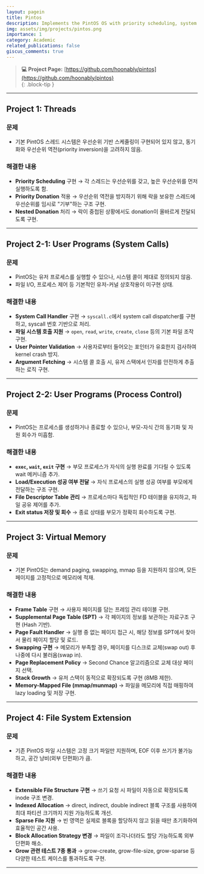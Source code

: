 ```yaml
---
layout: pagein
title: Pintos
description: Implements the PintOS OS with priority scheduling, system calls, virtual memory, and a growable file system using indexed and sparse allocation.
img: assets/img/projects/pintos.png
importance: 1
category: Academic
related_publications: false
giscus_comments: true
---
```


> **💻 Project Page:** [https://github.com/hoonably/pintos](https://github.com/hoonably/pintos)  
{: .block-tip }

---

## Project 1: Threads

### 문제

* 기본 PintOS 스레드 시스템은 우선순위 기반 스케줄링이 구현되어 있지 않고, 동기화와 우선순위 역전(priority inversion)을 고려하지 않음.

### 해결한 내용

* **Priority Scheduling** 구현
  → 각 스레드는 우선순위를 갖고, 높은 우선순위를 먼저 실행하도록 함.
* **Priority Donation** 적용
  → 우선순위 역전을 방지하기 위해 락을 보유한 스레드에 우선순위를 임시로 "기부"하는 구조 구현.
* **Nested Donation** 처리
  → 락이 중첩된 상황에서도 donation이 올바르게 전달되도록 구현.

---

## Project 2-1: User Programs (System Calls)

### 문제

* PintOS는 유저 프로세스를 실행할 수 있으나, 시스템 콜이 제대로 정의되지 않음.
* 파일 I/O, 프로세스 제어 등 기본적인 유저-커널 상호작용이 미구현 상태.

### 해결한 내용

* **System Call Handler** 구현
  → `syscall.c`에서 system call dispatcher를 구현하고, syscall 번호 기반으로 처리.
* **파일 시스템 호출 지원**
  → `open`, `read`, `write`, `create`, `close` 등의 기본 파일 조작 구현.
* **User Pointer Validation**
  → 사용자로부터 들어오는 포인터가 유효한지 검사하여 kernel crash 방지.
* **Argument Fetching**
  → 시스템 콜 호출 시, 유저 스택에서 인자를 안전하게 추출하는 로직 구현.

---

## Project 2-2: User Programs (Process Control)

### 문제

* PintOS는 프로세스를 생성하거나 종료할 수 있으나, 부모-자식 간의 동기화 및 자원 회수가 미흡함.

### 해결한 내용

* **`exec`, `wait`, `exit` 구현**
  → 부모 프로세스가 자식의 실행 완료를 기다릴 수 있도록 wait 메커니즘 추가.
* **Load/Execution 성공 여부 전달**
  → 자식 프로세스의 실행 성공 여부를 부모에게 전달하는 구조 구현.
* **File Descriptor Table 관리**
  → 프로세스마다 독립적인 FD 테이블을 유지하고, 파일 공유 제어를 추가.
* **Exit status 저장 및 회수**
  → 종료 상태를 부모가 정확히 회수하도록 구현.

---

## Project 3: Virtual Memory

### 문제

* 기본 PintOS는 demand paging, swapping, mmap 등을 지원하지 않으며, 모든 페이지를 고정적으로 메모리에 적재.

### 해결한 내용

* **Frame Table** 구현
  → 사용자 페이지를 담는 프레임 관리 테이블 구현.
* **Supplemental Page Table (SPT)**
  → 각 페이지의 정보를 보관하는 자료구조 구현 (Hash 기반).
* **Page Fault Handler**
  → 실행 중 없는 페이지 접근 시, 해당 정보를 SPT에서 찾아서 물리 페이지 할당 및 로드.
* **Swapping 구현**
  → 메모리가 부족할 경우, 페이지를 디스크로 교체(swap out) 후 나중에 다시 불러옴(swap in).
* **Page Replacement Policy**
  → Second Chance 알고리즘으로 교체 대상 페이지 선택.
* **Stack Growth**
  → 유저 스택이 동적으로 확장되도록 구현 (8MB 제한).
* **Memory-Mapped File (mmap/munmap)**
  → 파일을 메모리에 직접 매핑하여 lazy loading 및 저장 구현.

---

## Project 4: File System Extension

### 문제

* 기존 PintOS 파일 시스템은 고정 크기 파일만 지원하며, EOF 이후 쓰기가 불가능하고, 공간 낭비(외부 단편화)가 큼.

### 해결한 내용

* **Extensible File Structure 구현**
  → 쓰기 요청 시 파일이 자동으로 확장되도록 inode 구조 변경.
* **Indexed Allocation**
  → direct, indirect, double indirect 블록 구조를 사용하여 최대 파티션 크기까지 지원 가능하도록 개선.
* **Sparse File 지원**
  → 빈 영역은 실제로 블록을 할당하지 않고 읽을 때만 초기화하여 효율적인 공간 사용.
* **Block Allocation Strategy 변경**
  → 파일이 조각나더라도 할당 가능하도록 외부 단편화 해소.
* **Grow 관련 테스트 7종 통과**
  → grow-create, grow-file-size, grow-sparse 등 다양한 테스트 케이스를 통과하도록 구현.

---
